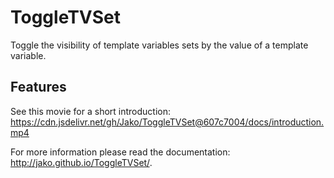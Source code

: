 ToggleTVSet
===========

Toggle the visibility of template variables sets by the value of a template
variable.

Features
--------

See this movie for a short introduction: https://cdn.jsdelivr.net/gh/Jako/ToggleTVSet@607c7004/docs/introduction.mp4

For more information please read the documentation: http://jako.github.io/ToggleTVSet/.

